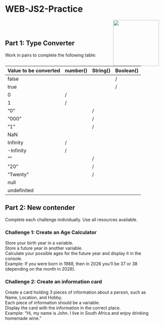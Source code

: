 # WEB-JS2-Practice

<img align="right" width="150" height="150" src="https://media-exp1.licdn.com/dms/image/C4E0BAQF7BYCCZt5epw/company-logo_200_200/0?e=2159024400&v=beta&t=qUAFP9bUgBEEXGVQYpUXW1J_OiP8e0r4rFBpqp8OrxA">


 <br/>
 <br/>


## Part 1: Type Converter

Work in pairs to complete the following table:

| Value to be converted | number() | String() | Boolean() |
|-----------------------|----------|----------|-----------|
| false                 |          |          |     /     |
| true                  |          |          |     /     |
| 0                     |    /     |          |           |
| 1                     |    /     |          |           |
| “0”                   |          |     /    |           |
| “000”                 |          |     /    |           |
| “1”                   |          |     /    |           |
| NaN                   |          |          |           |
| Infinity              |    /     |          |           |
| -Infinity             |    /     |          |           |
| “”                    |          |     /    |           |
| “20”                  |          |      /   |           |
| “Twenty”              |          |     /    |           |
| null                  |          |          |           |
| undefinited           |          |          |           |


## Part 2:  New contender

Complete each challenge individually. Use all resources available. 

### Challenge 1: Create an Age Calculator

Store your birth year in a variable.<br>
Store a future year in another variable. <br>
Calculate your possible ages for the future year and display it in the console. <br>
Example: If you were born in 1988, then in 2026 you’ll be 37 or 38 (depending on the month in 2026).



### Challenge 2: Create an information card

Create a card holding 3 pieces of information about a person, such as Name, Location, and Hobby.<br>
Each piece of information should be a variable.<br>
Display the card with the information in the correct place.<br>
Example: “Hi, my name is John. I live in South Africa and enjoy drinking homemade wine.”<br>


